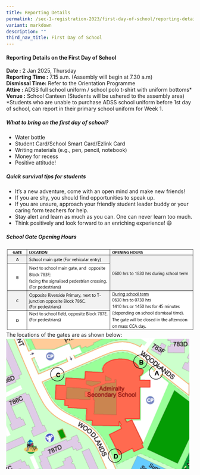 ```yaml
---
title: Reporting Details
permalink: /sec-1-registration-2023/first-day-of-school/reporting-details/
variant: markdown
description: ""
third_nav_title: First Day of School
---
```

#### **Reporting Details on the First Day of School**

**Date :** 2 Jan 2025, Thursday
<br>
**Reporting Time :** 7.15 a.m. (Assembly will begin at 7.30 a.m)
<br>
**Dismissal Time:** Refer to the Orientation Programme &nbsp;&nbsp;
<br>
**Attire :** ADSS full school uniform / school polo t-shirt with uniform bottoms*
<br>
**Venue :** School Canteen (Students will be ushered to the assembly area)
<br>
*Students who are unable to purchase ADSS school uniform before 1st day of school, can report in their primary school uniform for Week 1.

##### **What to bring on the first day of school?**

* Water bottle
* Student Card/School Smart Card/Ezlink Card
* Writing materials (e.g., pen, pencil, notebook)
* Money for recess
* Positive attitude!

##### **Quick survival tips for students**
* It’s a new adventure, come with an open mind and make new friends!
* If you are shy, you should find opportunities to speak up.
* If you are unsure, approach your friendly student leader buddy or your caring form teachers for help.
* Stay alert and learn as much as you can. One can never learn too much.
* Think positively and look forward to an enriching experience! 😄

##### **School Gate Opening Hours**

![ADSS School Gate Opening Hours](/images/School_Gate_Opening_Hours.png)
<br>
The locations of the gates are as shown below:
![Sch Gate Locations](/images/School_Gates_Images.png)